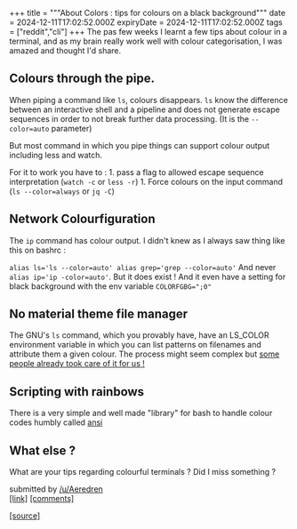 +++
title = """About Colors : tips for colours on a black background"""
date = 2024-12-11T17:02:52.000Z
expiryDate = 2024-12-11T17:02:52.000Z
tags = ["reddit","cli"]
+++
The pas few weeks I learnt a few tips about colour in a terminal, and as my brain really work well with colour categorisation, I was amazed and thought I'd share.

Colours through the pipe.
-------------------------

When piping a command like `ls`, colours disappears. `ls` know the difference between an interactive shell and a pipeline and does not generate escape sequences in order to not break further data processing. (It is the `--color=auto` parameter)

But most command in which you pipe things can support colour output including less and watch.

For it to work you have to : 1. pass a flag to allowed escape sequence interpretation (`watch -c` or `less -r`) 1. Force colours on the input command (`ls --color=always` or `jq -C`)

Network Colourfiguration
------------------------

The `ip` command has colour output. I didn't knew as I always saw thing like this on bashrc :

`alias ls='ls --color=auto' alias grep='grep --color=auto'` And never `alias ip='ip -color=auto'`. But it does exist ! And it even have a setting for black background with the env variable `COLORFGBG=";0"`

No material theme file manager
------------------------------

The GNU's `ls` command, which you provably have, have an LS\_COLOR environment variable in which you can list patterns on filenames and attribute them a given colour. The process might seem complex but [some people already took care of it for us !](https://github.com/trapd00r/LS_COLORS)

Scripting with rainbows
-----------------------

There is a very simple and well made "library" for bash to handle colour codes humbly called [ansi](https://github.com/fidian/ansi)

What else ?
-----------

What are your tips regarding colourful terminals ? Did I miss something ?

submitted by [/u/Aeredren](https://www.reddit.com/user/Aeredren)  
[\[link\]](https://www.reddit.com/r/commandline/comments/1hby7pa/about_colors_tips_for_colours_on_a_black/) [\[comments\]](https://www.reddit.com/r/commandline/comments/1hby7pa/about_colors_tips_for_colours_on_a_black/)

[[source]](https://www.reddit.com/r/commandline/comments/1hby7pa/about_colors_tips_for_colours_on_a_black/)
